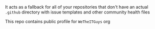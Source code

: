 It acts as a fallback for all of your repositories that don't have an actual `.github` directory with issue templates and other community health files

This repo contains public profile for `WeTheITGuys` org
